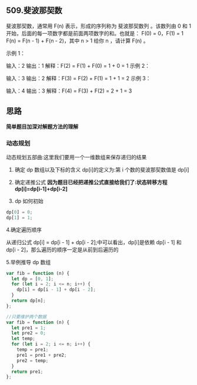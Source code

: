 ## 509.斐波那契数

斐波那契数，通常用 F(n) 表示，形成的序列称为 斐波那契数列 。该数列由 0 和 1 开始，后面的每一项数字都是前面两项数字的和。也就是： F(0) = 0，F(1) = 1 F(n) = F(n - 1) + F(n - 2)，其中 n > 1 给你 n ，请计算 F(n) 。

示例 1：

输入：2
输出：1
解释：F(2) = F(1) + F(0) = 1 + 0 = 1
示例 2：

输入：3
输出：2
解释：F(3) = F(2) + F(1) = 1 + 1 = 2
示例 3：

输入：4
输出：3
解释：F(4) = F(3) + F(2) = 2 + 1 = 3

## 思路

**简单题目加深对解题方法的理解**

### 动态规划

动态规划五部曲:这里我们要用一个一维数组来保存递归的结果

1. 确定 dp 数组以及下标的含义
   dp[i]的定义为:第 i 个数的斐波那契数值是 dp[i]
2. 确定递推公式
   **因为题目已经把递推公式直接给我们了:状态转移方程 dp[i]=dp[i-1]+dp[i-2]**

3. dp 如何初始

```js
dp[0] = 0;
dp[1] = 1;
```

4.确定遍历顺序

从递归公式 dp[i] = dp[i - 1] + dp[i - 2];中可以看出，dp[i]是依赖 dp[i - 1] 和 dp[i - 2]，那么遍历的顺序一定是从前到后遍历的

5.举例推导 dp 数组

```js
var fib = function (n) {
  let dp = [0, 1];
  for (let i = 2; i <= n; i++) {
    dp[i] = dp[i - 1] + dp[i - 2];
  }
  return dp[n];
};

//只要维护两个数据
var fib = function (n) {
  let pre1 = 1;
  let pre2 = 0;
  let temp;
  for (let i = 2; i <= n; i++) {
    temp = pre1;
    pre1 = pre1 + pre2;
    pre2 = temp;
  }
  return pre1;
};
```
